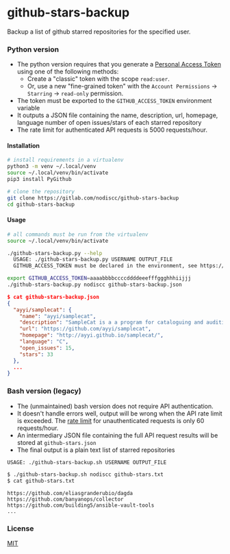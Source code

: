 # github-stars-backup

Backup a list of github starred repositories for the specified user.

### Python version

- The python version requires that you generate a [Personal Access Token](https://github.com/settings/tokens) using one of the following methods:
  - Create a "classic" token with the scope `read:user`.
  - Or, use a new "fine-grained token" with the `Account Permissions` -> `Starring` -> `read-only` permission.
- The token must be exported to the `GITHUB_ACCESS_TOKEN` environment variable
- It outputs a JSON file containing the name, description, url, homepage, language number of open issues/stars of each starred repository
- The rate limit for authenticated API requests is 5000 requests/hour.

#### Installation

```bash
# install requirements in a virtualenv
python3 -m venv ~/.local/venv
source ~/.local/venv/bin/activate
pip3 install PyGithub

# clone the repository
git clone https://gitlab.com/nodiscc/github-stars-backup
cd github-stars-backup
```

#### Usage

```bash
# all commands must be run from the virtualenv
source ~/.local/venv/bin/activate

./github-stars-backup.py --help
  USAGE: ./github-stars-backup.py USERNAME OUTPUT_FILE
  GITHUB_ACCESS_TOKEN must be declared in the environment, see https://github.com/settings/tokens

export GITHUB_ACCESS_TOKEN=aaaabbbbccccddddeeefffggghhhiijjj
./github-stars-backup.py nodiscc github-stars-backup.json
```

```json
$ cat github-stars-backup.json
{
  "ayyi/samplecat": {
    "name": "ayyi/samplecat",
    "description": "SampleCat is a a program for cataloguing and auditioning audio samples.",
    "url": "https://github.com/ayyi/samplecat",
    "homepage": "http://ayyi.github.io/samplecat/",
    "language": "C",
    "open_issues": 15,
    "stars": 33
  },
  ...
}
```


### Bash version (legacy)

- The (unmaintained) bash version does not require API authentication.
- It doesn't handle errors well, output will be wrong when the API rate limit is exceeded. The [rate limit](https://developer.github.com/v3/#rate-limiting) for unauthenticated requests is only 60 requests/hour.
- An intermediary JSON file containing the full API request results will be stored at `github-stars.json`
- The final output is a plain text list of starred repositories

```bash
USAGE: ./github-stars-backup.sh USERNAME OUTPUT_FILE

$ ./github-stars-backup.sh nodiscc github-stars.txt
$ cat github-stars.txt
```
```
https://github.com/eliasgranderubio/dagda
https://github.com/banyanops/collector
https://github.com/building5/ansible-vault-tools
...
```

### License

[MIT](LICENSE)
